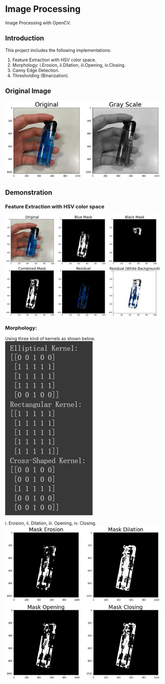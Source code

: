 # Image Processing
Image Processing with OpenCV.<br>
## Introduction
This project includes the following implementations:<br>
1. Feature Extraction with HSV color space.
2. Morphology: i.Erosion, ii.Dilation, iii.Opening, iv.Closing.
3. Canny Edge Detection.
4. Thresholding (Binarization).

## Original Image
![](https://github.com/TW-ZJLin/ImageProcessing/blob/main/Figures/Original.jpg)<br>

## Demonstration
### Feature Extraction with HSV color space
![](https://github.com/TW-ZJLin/ImageProcessing/blob/main/Figures/FeatureExtraction.jpg)<br>

### Morphology:
Using three kind of kernels as shown below.<br>
![](https://github.com/TW-ZJLin/ImageProcessing/blob/main/Figures/MorphologyKernel.jpg)<br>

i. Erosion, ii. Dilation, iii. Opening, iv. Closing.<br>
![](https://github.com/TW-ZJLin/ImageProcessing/blob/main/Figures/Morphology.jpg)<br>



